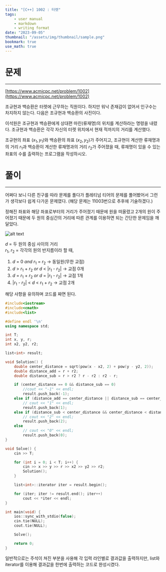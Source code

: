 ```yaml
---
title: "[C++] 1002 : 터렛"
tags:
    - user manual
    - markdown
    - writing format
date: "2023-09-05"
thumbnail: "/assets/img/thumbnail/sample.png"
bookmark: true
use_math: true
---
```


# 문제
---
[https://www.acmicpc.net/problem/1002](https://www.acmicpc.net/problem/1002)

조규현과 백승환은 터렛에 근무하는 직원이다. 하지만 워낙 존재감이 없어서 인구수는 차지하지 않는다. 다음은 조규현과 백승환의 사진이다.

이석원은 조규현과 백승환에게 상대편 마린(류재명)의 위치를 계산하라는 명령을 내렸다. 조규현과 백승환은 각각 자신의 터렛 위치에서 현재 적까지의 거리를 계산했다.

조규현의 좌표 $(x_1, y_1)$와 백승환의 좌표 $(x_2, y_2)$가 주어지고, 조규현이 계산한 류재명과의 거리 $r_1$과 백승환이 계산한 류재명과의 거리 $r_2$가 주어졌을 때, 류재명이 있을 수 있는 좌표의 수를 출력하는 프로그램을 작성하시오.

# 풀이
---
어쩌다 보니 다른 친구를 따라 문제를 풀다가 플레티넘 티어의 문제를 풀어봤어서 그런가 생각보다 쉽게 다가온 문제였다. (해당 문제는 11003번으로 추후에 기술하겠다.)

정해진 좌표와 해당 좌표로부터의 거리가 주어졌기 때문에 원을 떠올렸고 2개의 원이 주어졌기 때문에 두 원의 중심간의 거리에 따른 관계를 이용하면 되는 간단한 문제임을 깨달았다.

![alt text](../../../assets/img/relation_between_two_circles.png)

$d$ = 두 원의 중심 사이의 거리 <br>
$r_1$, $r_2$ = 각각의 원의 반지름이라 할 때,

1) $d$ = 0 $and$ $r_1$ = $r_2$ -> 동일원(무한 교점)
2) $d$ &gt; $r_1$ + $r_2$ $or$ $d$ &lt; |$r_1$ - $r_2$| -> 교점 0개
3) $d$ = $r_1$ + $r_2$ $or$ $d$ = |$r_1$ - $r_2$| -> 교점 1개
4) |$r_1$ - $r_2$| &lt; $d$ &lt; $r_1$ + $r_2$ -> 교점 2개

해당 사항을 유의하며 코드를 짜면 된다.

```c++
#include<iostream>
#include<cmath>
#include<list>

#define endl '\n'
using namespace std;

int T;
int x, y, r;
int x2, y2, r2;

list<int> result;

void Solution() {
	double center_distance = sqrt(pow(x - x2, 2) + pow(y - y2, 2));
	double distance_add = r + r2;
	double distance_sub = r > r2 ? r - r2 : r2 - r;

	if (center_distance == 0 && distance_sub == 0)
        //cout << "-1" << endl;
		result.push_back(-1);
	else if (distance_add == center_distance || distance_sub == center_distance)
        // cout << "1" << endl;
		result.push_back(1);
	else if (distance_sub < center_distance && center_distance < distance_add)
		// cout << "2" << endl;
        result.push_back(2);
	else
        // cout << "0" << endl;
		result.push_back(0);
}

void Solve() {
	cin >> T;

	for (int i = 0; i < T; i++) {
		cin >> x >> y >> r >> x2 >> y2 >> r2;
		Solution();
	}

	list<int>::iterator iter = result.begin();

	for (iter; iter != result.end(); iter++)
		cout << *iter << endl;
}

int main(void) {
	ios::sync_with_stdio(false);
	cin.tie(NULL);
	cout.tie(NULL);

	Solve();

	return 0;
}
```

일반적으로는 주석이 쳐진 부분을 사용해 각 입력 라인별로 결과값을 출력하지만, list와 iterator를 이용해 결과값을 한번에 출력하는 코드로 완성시켰다.
